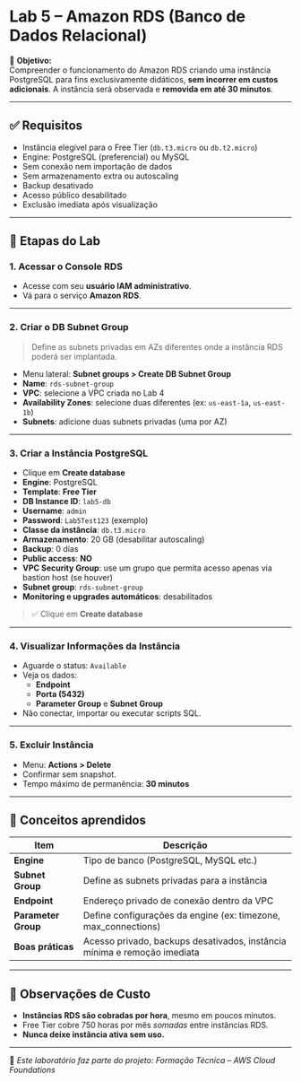 # Lab 5 – Amazon RDS (Banco de Dados Relacional)

🎯 **Objetivo:**  
Compreender o funcionamento do Amazon RDS criando uma instância PostgreSQL para fins exclusivamente didáticos, **sem incorrer em custos adicionais**. A instância será observada e **removida em até 30 minutos**.

---

## ✅ Requisitos
- Instância elegível para o Free Tier (`db.t3.micro` ou `db.t2.micro`)
- Engine: PostgreSQL (preferencial) ou MySQL
- Sem conexão nem importação de dados
- Sem armazenamento extra ou autoscaling
- Backup desativado
- Acesso público desabilitado
- Exclusão imediata após visualização

---

## 🧭 Etapas do Lab

### 1. Acessar o Console RDS
- Acesse com seu **usuário IAM administrativo**.
- Vá para o serviço **Amazon RDS**.

---

### 2. Criar o DB Subnet Group
> Define as subnets privadas em AZs diferentes onde a instância RDS poderá ser implantada.

- Menu lateral: **Subnet groups > Create DB Subnet Group**
- **Name**: `rds-subnet-group`
- **VPC**: selecione a VPC criada no Lab 4
- **Availability Zones**: selecione duas diferentes (ex: `us-east-1a`, `us-east-1b`)
- **Subnets**: adicione duas subnets privadas (uma por AZ)

---

### 3. Criar a Instância PostgreSQL
- Clique em **Create database**
- **Engine**: PostgreSQL
- **Template**: **Free Tier**
- **DB Instance ID**: `lab5-db`
- **Username**: `admin`
- **Password**: `Lab5Test123` (exemplo)
- **Classe da instância**: `db.t3.micro`
- **Armazenamento**: 20 GB (desabilitar autoscaling)
- **Backup**: 0 dias
- **Public access**: **NO**
- **VPC Security Group**: use um grupo que permita acesso apenas via bastion host (se houver)
- **Subnet group**: `rds-subnet-group`
- **Monitoring e upgrades automáticos**: desabilitados

> ✅ Clique em **Create database**

---

### 4. Visualizar Informações da Instância
- Aguarde o status: `Available`
- Veja os dados:
  - **Endpoint**
  - **Porta (5432)**
  - **Parameter Group** e **Subnet Group**
- Não conectar, importar ou executar scripts SQL.

---

### 5. Excluir Instância
- Menu: **Actions > Delete**
- Confirmar sem snapshot.
- Tempo máximo de permanência: **30 minutos**

---

## 🧠 Conceitos aprendidos

| Item               | Descrição                                                                 |
|--------------------|---------------------------------------------------------------------------|
| **Engine**         | Tipo de banco (PostgreSQL, MySQL etc.)                                    |
| **Subnet Group**   | Define as subnets privadas para a instância                               |
| **Endpoint**       | Endereço privado de conexão dentro da VPC                                 |
| **Parameter Group**| Define configurações da engine (ex: timezone, max_connections)            |
| **Boas práticas**  | Acesso privado, backups desativados, instância mínima e remoção imediata  |

---

## 🚨 Observações de Custo
- **Instâncias RDS são cobradas por hora**, mesmo em poucos minutos.
- Free Tier cobre 750 horas por mês *somadas* entre instâncias RDS.
- **Nunca deixe instância ativa sem uso.**

---

📁 *Este laboratório faz parte do projeto: Formação Técnica – AWS Cloud Foundations*

